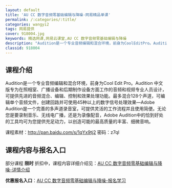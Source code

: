 ```yaml
---
layout: default
title: 'AU CC 数字音频零基础编辑与降噪-网易精品单课'
permalink: /:categories/:title/
categories: wangyi2
tags: 网易提供
cover: 918004.jpg
keywords: 精选网课,网易云课堂,AU CC 数字音频零基础编辑与降噪
description: "Audition是一个专业音频编辑和混合环境，前身为CoolEditPro。Audition中文版专为在照相室、广播设备和后期制作设备方面工作的音频和视频专业人员设计，可提供先进的音频混合、"
classid: 918004
---
```


## 课程介绍

Audition是一个专业音频编辑和混合环境，前身为Cool Edit Pro。Audition 中文版专为在照相室、广播设备和后期制作设备方面工作的音频和视频专业人员设计，可提供先进的音频混合、编辑、控制和效果处理功能。最多混合128个声道，可编辑单个音频文件，创建回路并可使用45种以上的数字信号处理效果—Adobe Audition是一个完善的多声道录音室，可提供灵活的工作流程并且使用简便。无论您是要录制音乐、无线电广播，还是为录像配音，Adobe Audition中的恰到好处的工具均可为您提供充足动力，以创造可能的最高质量的丰富、细微音响。

课程素材：http://pan.baidu.com/s/1qYx9tj2 密码：z7ql

## 课程内容与报名入口

部分课程 **限时** 折扣中，课程内容详细介绍见：[AU CC 数字音频零基础编辑与降噪-详情介绍](https://study.163.com/course/introduction/918004.htm?share=1&shareId=1025206652&utm_campaign=share&utm_medium=iphoneShare&utm_source=&utm_u=1025206652)

**优惠报名入口**：[AU CC 数字音频零基础编辑与降噪-报名学习](https://study.163.com/course/introduction/918004.htm?share=1&shareId=1025206652&utm_campaign=share&utm_medium=iphoneShare&utm_source=&utm_u=1025206652)

